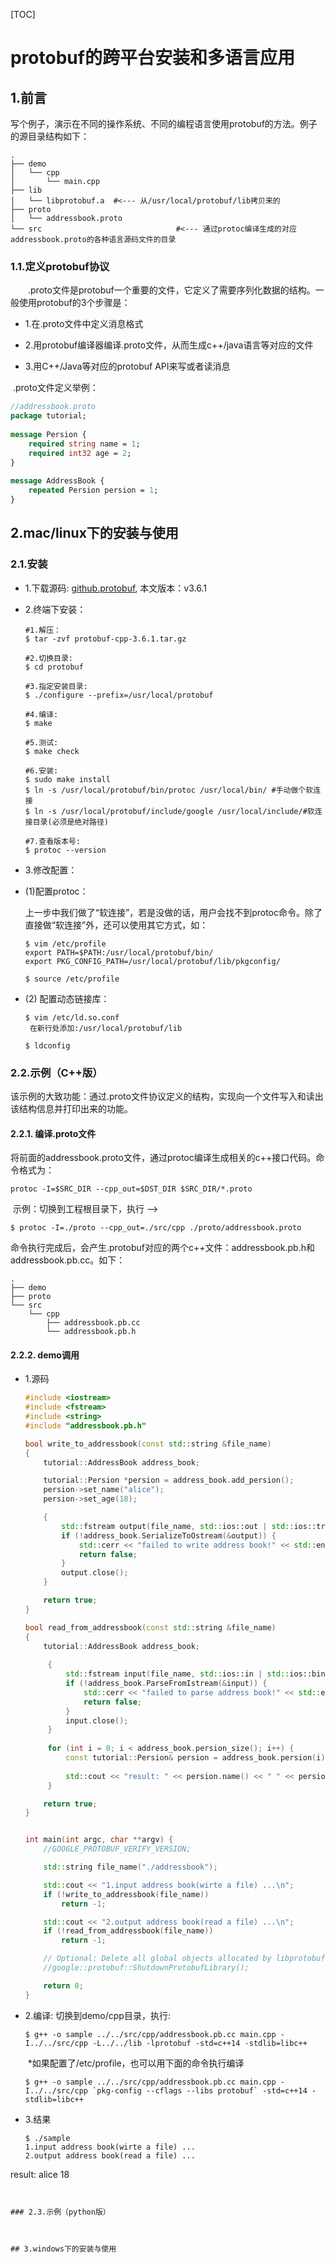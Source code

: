 [TOC]

# protobuf的跨平台安装和多语言应用

## 1.前言

​	写个例子，演示在不同的操作系统、不同的编程语言使用protobuf的方法。例子的源目录结构如下：

```shell
.
├── demo
│   └── cpp
│       └── main.cpp
├── lib
│   └── libprotobuf.a  #<--- 从/usr/local/protobuf/lib拷贝来的
├── proto
│   └── addressbook.proto
└── src								 #<--- 通过protoc编译生成的对应addressbook.proto的各种语言源码文件的目录
```

### 1.1.定义protobuf协议

　　.proto文件是protobuf一个重要的文件，它定义了需要序列化数据的结构。一般使用protobuf的3个步骤是：

* 1.在.proto文件中定义消息格式

* 2.用protobuf编译器编译.proto文件，从而生成c++/java语言等对应的文件

* 3.用C++/Java等对应的protobuf API来写或者读消息

​	.proto文件定义举例：

```protobuf
//addressbook.proto
package tutorial;
 
message Persion {
    required string name = 1;
    required int32 age = 2;
}
 
message AddressBook {
    repeated Persion persion = 1;
}
```



## 2.mac/linux下的安装与使用

### 2.1.安装

* 1.下载源码: [github.protobuf](https://github.com/protocolbuffers/protobuf/releases), 本文版本：v3.6.1

* 2.终端下安装： 

  ```shell
  #1.解压：
  $ tar -zvf protobuf-cpp-3.6.1.tar.gz
  
  #2.切换目录:
  $ cd protobuf
  
  #3.指定安装目录:
  $ ./configure --prefix=/usr/local/protobuf
  
  #4.编译:
  $ make
  
  #5.测试:
  $ make check
  
  #6.安装:
  $ sudo make install
  $ ln -s /usr/local/protobuf/bin/protoc /usr/local/bin/ #手动做个软连接
  $ ln -s /usr/local/protobuf/include/google /usr/local/include/#软连接目录(必须是绝对路径)
  
  #7.查看版本号:
  $ protoc --version
  ```

*  3.修改配置：

  * (1)配置protoc： 

    ​	上一步中我们做了“软连接”，若是没做的话，用户会找不到protoc命令。除了直接做“软连接”外，还可以使用其它方式，如：

    ```shell
    $ vim /etc/profile
    export PATH=$PATH:/usr/local/protobuf/bin/
    export PKG_CONFIG_PATH=/usr/local/protobuf/lib/pkgconfig/
    
    $ source /etc/profile
    ```

  * (2) 配置动态链接库：

    ```shell
    $ vim /etc/ld.so.conf
     在新行处添加:/usr/local/protobuf/lib
 
    $ ldconfig
    ```
  

### 2.2.示例（C++版）

​	该示例的大致功能：通过.proto文件协议定义的结构，实现向一个文件写入和读出该结构信息并打印出来的功能。

#### 2.2.1. 编译.proto文件

​	将前面的addressbook.proto文件，通过protoc编译生成相关的c++接口代码。命令格式为：

```shell
protoc -I=$SRC_DIR --cpp_out=$DST_DIR $SRC_DIR/*.proto
```

​	示例：切换到工程根目录下，执行 -->

```shell
$ protoc -I=./proto --cpp_out=./src/cpp ./proto/addressbook.proto
```

​	命令执行完成后，会产生.protobuf对应的两个c++文件：addressbook.pb.h和addressbook.pb.cc。如下：

```shell
.
├── demo
├── proto
└── src
    └── cpp
        ├── addressbook.pb.cc
        └── addressbook.pb.h
```

#### 2.2.2. demo调用

* 1.源码

  ```c++
  #include <iostream>
  #include <fstream>
  #include <string>
  #include "addressbook.pb.h"
  
  bool write_to_addressbook(const std::string &file_name)
  {
      tutorial::AddressBook address_book;
  
      tutorial::Persion *persion = address_book.add_persion();
      persion->set_name("alice");
      persion->set_age(18);
  
      {
          std::fstream output(file_name, std::ios::out | std::ios::trunc | std::ios::binary);
          if (!address_book.SerializeToOstream(&output)) {
              std::cerr << "failed to write address book!" << std::endl;
              return false;
          }
          output.close();
      }
  
      return true;
  }
  
  bool read_from_addressbook(const std::string &file_name)
  {
      tutorial::AddressBook address_book;
   
       {
           std::fstream input(file_name, std::ios::in | std::ios::binary);
           if (!address_book.ParseFromIstream(&input)) {
               std::cerr << "failed to parse address book!" << std::endl;
               return false;
           }
           input.close();
       }
   
       for (int i = 0; i < address_book.persion_size(); i++) {
           const tutorial::Persion& persion = address_book.persion(i);
   
           std::cout << "result: " << persion.name() << " " << persion.age() << std::endl;
       }
  
      return true;
  }
  
  
  int main(int argc, char **argv) {
      //GOOGLE_PROTOBUF_VERIFY_VERSION;
  
      std::string file_name("./addressbook");
  
      std::cout << "1.input address book(wirte a file) ...\n";
      if (!write_to_addressbook(file_name))
          return -1;
  
      std::cout << "2.output address book(read a file) ...\n";
      if (!read_from_addressbook(file_name))
          return -1;
  
      // Optional: Delete all global objects allocated by libprotobuf.
      //google::protobuf::ShutdownProtobufLibrary();
  
      return 0;
  }
  ```

* 2.编译: 切换到demo/cpp目录，执行:

  ```shell
  $ g++ -o sample ../../src/cpp/addressbook.pb.cc main.cpp -I../../src/cpp -L../../lib -lprotobuf -std=c++14 -stdlib=libc++
  ```
  ​	*如果配置了/etc/profile，也可以用下面的命令执行编译

  ```shell
  $ g++ -o sample ../../src/cpp/addressbook.pb.cc main.cpp -I../../src/cpp `pkg-config --cflags --libs protobuf` -std=c++14 -stdlib=libc++
  ```

* 3.结果

  ```shell
  $ ./sample
  1.input address book(wirte a file) ...
  2.output address book(read a file) ...
result: alice 18
  ```
  

### 2.3.示例（python版）



## 3.windows下的安装与使用